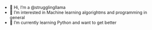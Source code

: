 - 👋 Hi, I’m a @strugglingllama
- 👀 I’m interested in Machine learning algorightms and programming in general
- 🌱 I’m currently learning Python and want to get better



<!---
strugglingllama/strugglingllama is a ✨ special ✨ repository because its `README.md` (this file) appears on your GitHub profile.
You can click the Preview link to take a look at your changes.
--->
